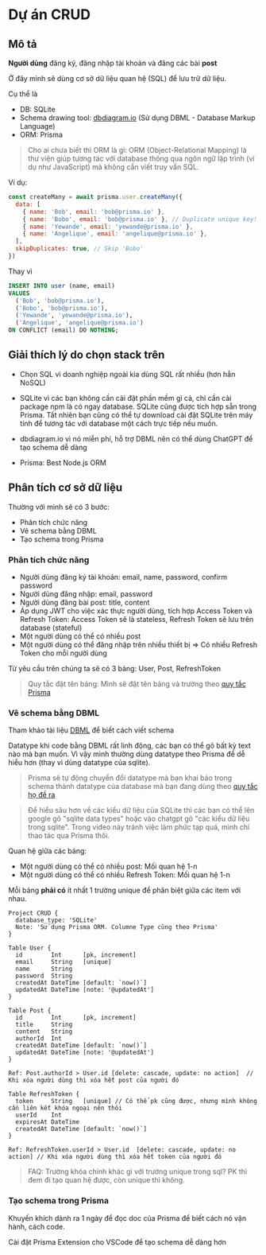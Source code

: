 # Dự án CRUD

## Mô tả

**Người dùng** đăng ký, đăng nhập tài khoản và đăng các bài **post**

Ở đây mình sẽ dùng cơ sở dữ liệu quan hệ (SQL) để lưu trữ dữ liệu.

Cụ thể là

- DB: SQLite
- Schema drawing tool: [dbdiagram.io](https://dbdiagram.io) (Sử dụng DBML - Database Markup Language)
- ORM: Prisma

> Cho ai chưa biết thì ORM là gì: ORM (Object-Relational Mapping) là thư viện giúp tương tác với database thông qua ngôn ngữ lập trình (ví dụ như JavaScript) mà không cần viết truy vấn SQL.

Ví dụ:

```javascript
const createMany = await prisma.user.createMany({
  data: [
    { name: 'Bob', email: 'bob@prisma.io' },
    { name: 'Bobo', email: 'bob@prisma.io' }, // Duplicate unique key!
    { name: 'Yewande', email: 'yewande@prisma.io' },
    { name: 'Angelique', email: 'angelique@prisma.io' },
  ],
  skipDuplicates: true, // Skip 'Bobo'
})
```

Thay vì

```sql
INSERT INTO user (name, email)
VALUES
  ('Bob', 'bob@prisma.io'),
  ('Bobo', 'bob@prisma.io'),
  ('Yewande', 'yewande@prisma.io'),
  ('Angelique', 'angelique@prisma.io')
ON CONFLICT (email) DO NOTHING;
```

## Giải thích lý do chọn stack trên

- Chọn SQL vì doanh nghiệp ngoài kia dùng SQL rất nhiều (hơn hẳn NoSQL)

- SQLite vì các bạn không cần cài đặt phần mềm gì cả, chỉ cần cài package npm là có ngay database. SQLite cũng được tích hợp sẵn trong Prisma. Tất nhiên bạn cũng có thể tự download cài đặt SQLite trên máy tính để tương tác với database một cách trực tiếp nếu muốn.

- dbdiagram.io vì nó miễn phí, hỗ trợ DBML nên có thể dùng ChatGPT để tạo schema dễ dàng

- Prisma: Best Node.js ORM

## Phân tích cơ sở dữ liệu

Thường với mình sẽ có 3 bước:

- Phân tích chức năng
- Vẽ schema bằng DBML
- Tạo schema trong Prisma

### Phân tích chức năng

- Người dùng đăng ký tài khoản: email, name, password, confirm password
- Người dùng đăng nhập: email, password
- Người dùng đăng bài post: title, content
- Áp dụng JWT cho việc xác thực người dùng, tích hợp Access Token và Refresh Token: Access Token sẽ là stateless, Refresh Token sẽ lưu trên database (stateful)
- Một người dùng có thể có nhiều post
- Một người dùng có thể đăng nhập trên nhiều thiết bị => Có nhiều Refresh Token cho mỗi người dùng

Từ yêu cầu trên chúng ta sẽ có 3 bảng: User, Post, RefreshToken

> Quy tắc đặt tên bảng: Mình sẽ đặt tên bảng và trường theo [quy tắc Prisma](https://www.prisma.io/docs/orm/reference/prisma-schema-reference#naming-conventions)

### Vẽ schema bằng DBML

Tham khảo tài liệu [DBML](https://dbml.dbdiagram.io/home) để biết cách viết schema

Datatype khi code bằng DBML rất linh động, các bạn có thể gõ bất kỳ text nào mà bạn muốn. Vì vậy mình thường dùng datatype theo Prisma để dễ hiểu hơn (thay vì dùng datatype của sqlite).

> Prisma sẽ tự động chuyển đổi datatype mà bạn khai báo trong schema thành datatype của database mà bạn đang dùng theo [quy tắc họ đề ra](https://www.prisma.io/docs/orm/reference/prisma-schema-reference#model-field-scalar-types)

> Để hiểu sâu hơn về các kiểu dữ liệu của SQLite thì các bạn có thể lên google gõ "sqlite data types" hoặc vào chatgpt gõ "các kiểu dữ liệu trong sqlite". Trong video này tránh việc làm phức tạp quá, mình chỉ thao tác qua Prisma thôi.

Quan hệ giữa các bảng:

- Một người dùng có thể có nhiều post: Mối quan hệ 1-n
- Một người dùng có thể có nhiều Refresh Token: Mối quan hệ 1-n

Mỗi bảng **phải có** ít nhất 1 trường unique để phân biệt giữa các item với nhau.

```dbml
Project CRUD {
  database_type: 'SQLite'
  Note: 'Sử dụng Prisma ORM. Columne Type cũng theo Prisma'
}

Table User {
  id        Int      [pk, increment]
  email     String   [unique]
  name      String
  password  String
  createdAt DateTime [default: `now()`]
  updatedAt DateTime [note: '@updatedAt']
}

Table Post {
  id        Int      [pk, increment]
  title     String
  content   String
  authorId  Int
  createdAt DateTime [default: `now()`]
  updatedAt DateTime [note: '@updatedAt']
}

Ref: Post.authorId > User.id [delete: cascade, update: no action]  // Khi xóa người dùng thì xóa hết post của người đó

Table RefreshToken {
  token     String   [unique] // Có thể pk cũng được, nhưng mình không cần liên kết khóa ngoại nên thôi
  userId    Int
  expiresAt DateTime
  createdAt DateTime [default: `now()`]
}

Ref: RefreshToken.userId > User.id  [delete: cascade, update: no action] // Khi xóa người dùng thì xóa hết token của người đó
```

> FAQ: Trường khóa chính khác gì với trường unique trong sql? PK thì đem đi tạo quan hệ được, còn unique thì không.

### Tạo schema trong Prisma

Khuyến khích dành ra 1 ngày để đọc doc của Prisma để biết cách nó vận hành, cách code.

Cài đặt Prisma Extension cho VSCode để tạo schema dễ dàng hơn
